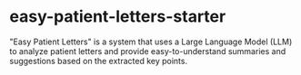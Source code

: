 # easy-patient-letters-starter
"Easy Patient Letters" is a system that uses a Large Language Model (LLM) to analyze patient letters and provide easy-to-understand summaries and suggestions based on the extracted key points.

